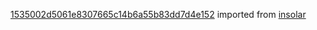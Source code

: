 [1535002d5061e8307665c14b6a55b83dd7d4e152](https://github.com/insolar/insolar/commit/1535002d5061e8307665c14b6a55b83dd7d4e152) imported from [insolar](https://github.com/insolar/insolar)
